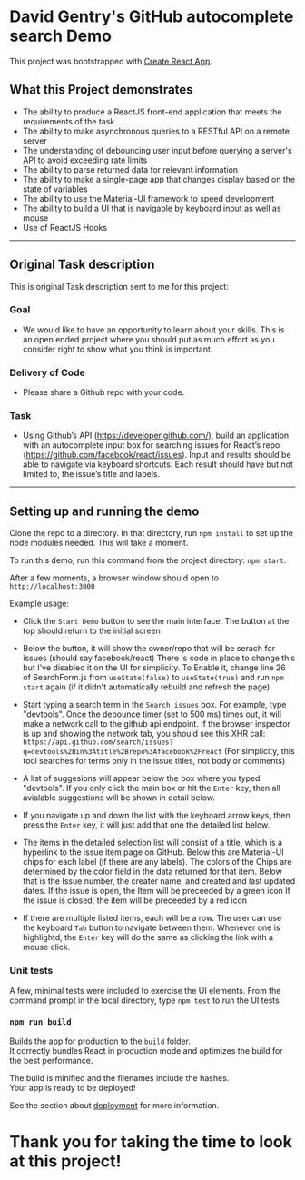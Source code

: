 # David Gentry's GitHub autocomplete search Demo

This project was bootstrapped with [Create React App](https://github.com/facebook/create-react-app).

## What this Project demonstrates

- The ability to produce a ReactJS front-end application that meets the requirements of the task
- The ability to make asynchronous queries to a RESTful API on a remote server
- The understanding of debouncing user input before querying a server's API to avoid exceeding rate limits
- The ability to parse returned data for relevant information
- The ability to make a single-page app that changes display based on the state of variables
- The ability to use the Material-UI framework to speed development
- The ability to build a UI that is navigable by keyboard input as well as mouse
- Use of ReactJS Hooks


---
## Original Task description

This is original Task description sent to me for this project:

### Goal
-   We would like to have an opportunity to learn about your skills. 
    This is an open ended project where you should put as much effort as you consider right to show what you think is important.


### Delivery of Code
- Please share a Github repo with your code.


### Task
- Using Github’s API (https://developer.github.com/), build an application with an autocomplete input box for searching issues for React’s repo (https://github.com/facebook/react/issues). 
Input and results should be able to navigate via keyboard shortcuts. Each result should have but not limited to, the issue’s title and labels.
---
## Setting up and running the demo

Clone the repo to a directory.  In that directory, run `npm install` to set up the node modules needed.  This will take 
a moment.

To run this demo, run this command from the project directory: `npm start`.

After a few moments, a browser window should open to `http://localhost:3000`

Example usage:

- Click the `Start Demo` button to see the main interface.
The button at the top should return to the initial screen

- Below the button, it will show the owner/repo that will be serach for issues (should say facebook/react)
There is code in place to change this but I've disabled it on the UI for simplicity. To Enable it, change line 26
of SearchForm.js from `useState(false)` to `useState(true)` and run `npm start` again (if it didn't automatically
rebuild and refresh the page)

- Start typing a search term in the `Search issues` box.  For example, type "devtools". Once the
debounce timer (set to 500 ms) times out, it will make a network call to the github api endpoint.  If the browser
inspector is up and showing the network tab, you should see this XHR call:
`https://api.github.com/search/issues?q=devtools%2Bin%3Atitle%2Brepo%3Afacebook%2Freact`
(For simplicity, this tool searches for terms only in the issue titles, not body or comments)

- A list of suggesions will appear below the box where you typed "devtools".  If you only click the main box or hit the 
`Enter` key, then all avialable suggestions will be shown in detail below.

- If you navigate up and down the list with the keyboard arrow keys, then press the `Enter` key, it will just add that one
the detailed list below.

- The items in the detailed selection list will consist of a title, which is a hyperlink to the issue item page on GitHub.
Below this are Material-UI chips for each label (if there are any labels).  The colors of the Chips are determined by the
color field in the data returned for that item.
Below that is the Issue number, the creater name, and created and last updated dates.
If the issue is open, the Item will be preceeded by a green icon
If the issue is closed, the item will be preceeded by a red icon

- If there are multiple listed items, each will be a row.  The user can use the keyboard `Tab` button to navigate between them.
Whenever one is highlightd, the `Enter` key will do the same as clicking the link with a mouse click.

### Unit tests

A few, minimal tests were included to exercise the UI elements.  From the command prompt in the local directory, type `npm test` 
to run the UI tests

### `npm run build`

Builds the app for production to the `build` folder.\
It correctly bundles React in production mode and optimizes the build for the best performance.

The build is minified and the filenames include the hashes.\
Your app is ready to be deployed!

See the section about [deployment](https://facebook.github.io/create-react-app/docs/deployment) for more information.

# Thank you for taking the time to look at this project!